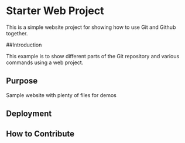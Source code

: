 # Starter Web Project

This is a simple website project for showing how to use Git and Github together.

##Introduction

This example is to show different parts of the Git repository and various commands using a web project.

## Purpose

Sample website with plenty of files for demos

## Deployment

## How to Contribute